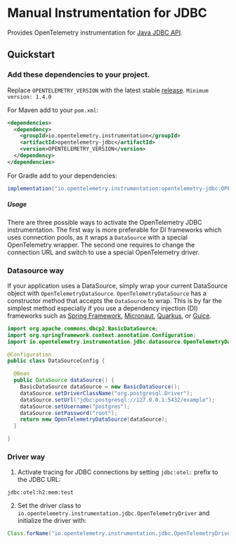 # Manual Instrumentation for JDBC

Provides OpenTelemetry instrumentation for
[Java JDBC API](https://docs.oracle.com/javase/8/docs/technotes/guides/jdbc/).

## Quickstart

### Add these dependencies to your project.

Replace `OPENTELEMETRY_VERSION` with the latest stable
[release](https://mvnrepository.com/artifact/io.opentelemetry). `Minimum version: 1.4.0`

For Maven add to your `pom.xml`:

```xml
<dependencies>
  <dependency>
    <groupId>io.opentelemetry.instrumentation</groupId>
    <artifactId>opentelemetry-jdbc</artifactId>
    <version>OPENTELEMETRY_VERSION</version>
  </dependency>
</dependencies>
```

For Gradle add to your dependencies:

```groovy
implementation("io.opentelemetry.instrumentation:opentelemetry-jdbc:OPENTELEMETRY_VERSION")
```

##### Usage

There are three possible ways to activate the OpenTelemetry JDBC instrumentation. The first way is more preferable for
DI frameworks which uses connection pools, as it wraps a `DataSource` with a special OpenTelemetry wrapper. The second
one requires to change the connection URL and switch to use a special OpenTelemetry driver.

### Datasource way

If your application uses a DataSource, simply wrap your current DataSource object with `OpenTelemetryDataSource`.
`OpenTelemetryDataSource` has a constructor method that accepts the `DataSource` to wrap. This is by far the simplest
method especially if you use a dependency injection (DI) frameworks such as
[Spring Framework](https://spring.io/projects/spring-framework), [Micronaut](https://micronaut.io),
[Quarkus](https://quarkus.io), or [Guice](https://github.com/google/guice).

```java
import org.apache.commons.dbcp2.BasicDataSource;
import org.springframework.context.annotation.Configuration;
import io.opentelemetry.instrumentation.jdbc.datasource.OpenTelemetryDataSource;

@Configuration
public class DataSourceConfig {

  @Bean
  public DataSource dataSource() {
    BasicDataSource dataSource = new BasicDataSource();
    dataSource.setDriverClassName("org.postgresql.Driver");
    dataSource.setUrl("jdbc:postgresql://127.0.0.1:5432/example");
    dataSource.setUsername("postgres");
    dataSource.setPassword("root");
    return new OpenTelemetryDataSource(dataSource);
  }

}
```

### Driver way

1. Activate tracing for JDBC connections by setting `jdbc:otel:` prefix to the JDBC URL:

```
jdbc:otel:h2:mem:test
```

2. Set the driver class to `io.opentelemetry.instrumentation.jdbc.OpenTelemetryDriver` and initialize the driver with:

```java
Class.forName("io.opentelemetry.instrumentation.jdbc.OpenTelemetryDriver");
```
